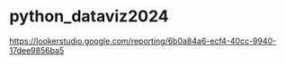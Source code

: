 # python_dataviz2024
https://lookerstudio.google.com/reporting/6b0a84a6-ecf4-40cc-9940-17dee9856ba5
